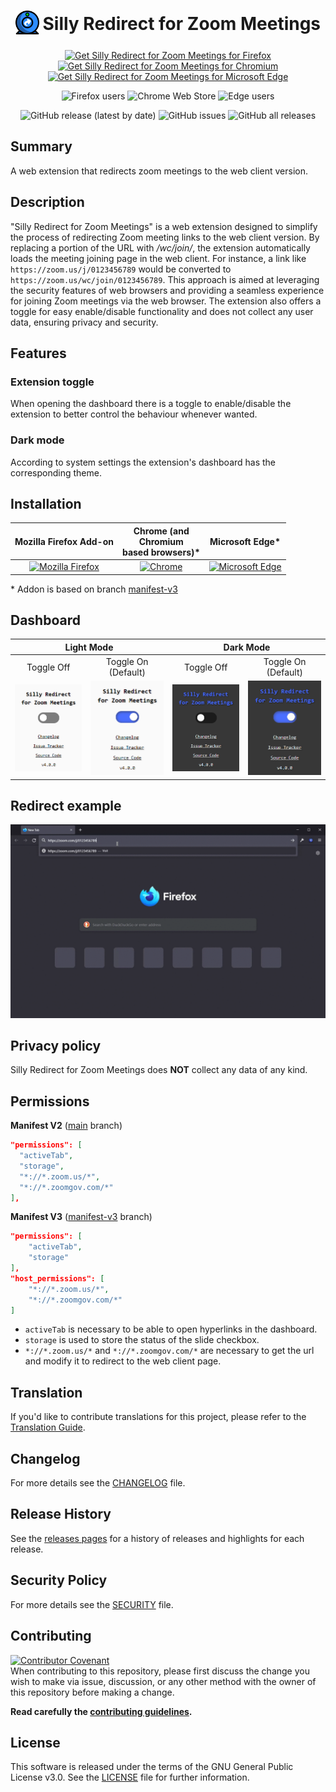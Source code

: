 <h1 align="center">
  <sub>
    <img src="https://raw.githubusercontent.com/EdoardoTosin/Silly-Redirect-for-Zoom-Meetings/main/src/icons/256x256.png" height="38" width="38">
  </sub>
  Silly Redirect for Zoom Meetings
</h1>

<p align="center">
  <a href="https://addons.mozilla.org/firefox/addon/silly-redirect-for-zoom">
    <img src="https://blog.mozilla.org/addons/files/2020/04/get-the-addon-fx-apr-2020.svg" alt="Get Silly Redirect for Zoom Meetings for Firefox" height=80px></a>
  <a href="https://chrome.google.com/webstore/detail/dammgkhaofolinipgnjjiocadmmhidch">
    <img src="https://storage.googleapis.com/web-dev-uploads/image/WlD8wC6g8khYWPJUsQceQkhXSlv1/HRs9MPufa1J1h5glNhut.png" alt="Get Silly Redirect for Zoom Meetings for Chromium" height=80px></a>
  <a href="https://microsoftedge.microsoft.com/addons/detail/kfpmepjfaolgcgabdmbpkfnicejbiggn">
    <img src="https://developer.microsoft.com/en-us/microsoft-store/badges/images/English_get-it-from-MS.png" alt="Get Silly Redirect for Zoom Meetings for Microsoft Edge" height=80px></a>
</p>

<p align="center">
  <img alt="Firefox users" src="https://img.shields.io/amo/users/silly-redirect-for-zoom?label=Firefox%20Users&style=for-the-badge&logo=firefox"/>
  <img alt="Chrome Web Store" src="https://img.shields.io/chrome-web-store/users/dammgkhaofolinipgnjjiocadmmhidch?color=007ec6&label=Chrome%20Users&logo=google-chrome&style=for-the-badge">
  <img alt="Edge users" src="https://img.shields.io/badge/dynamic/json?label=Edge%20Users&style=for-the-badge&logo=microsoft-edge&query=activeInstallCount&url=https%3A%2F%2Fmicrosoftedge.microsoft.com%2Faddons%2Fgetproductdetailsbycrxid%2Fkfpmepjfaolgcgabdmbpkfnicejbiggn">
</p>
<p align="center">
  <img alt="GitHub release (latest by date)" src="https://img.shields.io/github/v/release/EdoardoTosin/Silly-Redirect-for-Zoom-Meetings?label=Latest%20Release&style=for-the-badge">
  <img alt="GitHub issues" src="https://img.shields.io/github/issues/EdoardoTosin/Silly-Redirect-for-Zoom-Meetings?style=for-the-badge"/>
  <img alt="GitHub all releases" src="https://img.shields.io/github/downloads/EdoardoTosin/Silly-Redirect-for-Zoom-Meetings/total?style=for-the-badge"/>
</p>

## Summary

A web extension that redirects zoom meetings to the web client version.

## Description

"Silly Redirect for Zoom Meetings" is a web extension designed to simplify the process of redirecting Zoom meeting links to the web client version. By replacing a portion of the URL with */wc/join/*, the extension automatically loads the meeting joining page in the web client. For instance, a link like `https://zoom.us/j/0123456789` would be converted to `https://zoom.us/wc/join/0123456789`.
This approach is aimed at leveraging the security features of web browsers and providing a seamless experience for joining Zoom meetings via the web browser. The extension also offers a toggle for easy enable/disable functionality and does not collect any user data, ensuring privacy and security.

## Features

### Extension toggle

When opening the dashboard there is a toggle to enable/disable the extension to better control the behaviour whenever wanted.

### Dark mode

According to system settings the extension's dashboard has the corresponding theme.

## Installation

<table>
    <thead align="center">
        <tr>
            <th>Mozilla Firefox Add-on</th>
            <th>Chrome (and<br>Chromium<br>based browsers)*</th>
            <th>Microsoft Edge*</th>
        </tr>
    </thead>
    <tbody align="center">
        <tr>
          <td><a href="https://addons.mozilla.org/firefox/addon/silly-redirect-for-zoom">
         <img alt="Mozilla Firefox" src="https://img.shields.io/amo/v/silly-redirect-for-zoom?label=firefox&logo=Firefox&style=for-the-badge"></a></td>
          <td><a href="https://chrome.google.com/webstore/detail/dammgkhaofolinipgnjjiocadmmhidch">
          <img alt="Chrome" src="https://img.shields.io/chrome-web-store/v/dammgkhaofolinipgnjjiocadmmhidch?label=chrome&logo=google-chrome&style=for-the-badge"></a></td>
          <td><a href="https://microsoftedge.microsoft.com/addons/detail/kfpmepjfaolgcgabdmbpkfnicejbiggn">
       <img alt="Microsoft Edge" src="https://img.shields.io/badge/dynamic/json?label=Edge%09%09&logo=microsoft-edge&style=for-the-badge&prefix=v&query=%24.version&url=https%3A%2F%2Fmicrosoftedge.microsoft.com%2Faddons%2Fgetproductdetailsbycrxid%2Fkfpmepjfaolgcgabdmbpkfnicejbiggn"></a></td>
        </tr>
    </tbody>
</table>

\* Addon is based on branch [manifest-v3](https://github.com/EdoardoTosin/Silly-Redirect-for-Zoom-Meetings/tree/manifest-v3)

## Dashboard

<table>
    <thead align="center">
        <tr>
            <th colspan=2>Light Mode</th>
            <th colspan=2>Dark Mode</th>
        </tr>
    </thead>
    <tbody align="center">
        <tr>
            <td>Toggle Off</td>
            <td>Toggle On<br>(Default)</td>
            <td>Toggle Off</td>
            <td>Toggle On<br>(Default)</td>
        </tr>
        <tr>
          <td><img alt="Toggle Off - Light Mode" src="https://raw.githubusercontent.com/EdoardoTosin/Silly-Redirect-for-Zoom-Meetings/main/assets/dashboard/off-light.png"></td>
          <td><img alt="Toggle On - Light Mode" src="https://raw.githubusercontent.com/EdoardoTosin/Silly-Redirect-for-Zoom-Meetings/main/assets/dashboard/on-light.png"></td>
          <td><img alt="Toggle Off - Dark Mode" src="https://raw.githubusercontent.com/EdoardoTosin/Silly-Redirect-for-Zoom-Meetings/main/assets/dashboard/off-dark.png"></td>
          <td><img alt="Toggle On - Dark Mode" src="https://raw.githubusercontent.com/EdoardoTosin/Silly-Redirect-for-Zoom-Meetings/main/assets/dashboard/on-dark.png"></td>
        </tr>
    </tbody>
</table>

## Redirect example

![Gif](https://raw.githubusercontent.com/EdoardoTosin/Silly-Redirect-for-Zoom-Meetings/main/assets/example/redirect_clip.gif)

## Privacy policy

Silly Redirect for Zoom Meetings does **NOT** collect any data of any kind.

## Permissions

**Manifest V2** ([main](https://github.com/EdoardoTosin/Silly-Redirect-for-Zoom-Meetings/tree/main) branch)

``` json
"permissions": [
  "activeTab",
  "storage",
  "*://*.zoom.us/*",
  "*://*.zoomgov.com/*"
],
```

**Manifest V3** ([manifest-v3](https://github.com/EdoardoTosin/Silly-Redirect-for-Zoom-Meetings/tree/manifest-v3) branch)

``` json
"permissions": [
    "activeTab",
    "storage"
],
"host_permissions": [
    "*://*.zoom.us/*",
    "*://*.zoomgov.com/*"
]
```

- ``activeTab`` is necessary to be able to open hyperlinks in the dashboard.
- ``storage`` is used to store the status of the slide checkbox.  
- ``*://*.zoom.us/*`` and ``*://*.zoomgov.com/*`` are necessary to get the url and modify it to redirect to the web client page.

## Translation

If you'd like to contribute translations for this project, please refer to the [Translation Guide](https://github.com/EdoardoTosin/Silly-Redirect-for-Zoom-Meetings/blob/main/TRANSLATION.md).

## Changelog

For more details see the [CHANGELOG](https://github.com/EdoardoTosin/Silly-Redirect-for-Zoom-Meetings/tree/main/CHANGELOG.md) file.

## Release History

See the [releases pages](https://github.com/EdoardoTosin/Silly-Redirect-for-Zoom-Meetings/releases) for a history of releases and highlights for each release.

## Security Policy

For more details see the [SECURITY](https://github.com/EdoardoTosin/Silly-Redirect-for-Zoom-Meetings/blob/main/SECURITY.md) file.

## Contributing

[![Contributor Covenant](https://img.shields.io/badge/Contributor%20Covenant-2.0-4baaaa.svg?style=for-the-badge)](https://github.com/EdoardoTosin/Silly-Redirect-for-Zoom-Meetings/tree/main/CODE_OF_CONDUCT.md)  
When contributing to this repository, please first discuss the change you wish to make via issue, discussion, or any other method with the owner of this repository before making a change.

**Read carefully the [contributing guidelines](https://github.com/EdoardoTosin/Silly-Redirect-for-Zoom-Meetings/tree/main/CONTRIBUTING.md).**

## License

This software is released under the terms of the GNU General Public License v3.0. See the [LICENSE](https://github.com/EdoardoTosin/Silly-Redirect-for-Zoom-Meetings/tree/main/LICENSE) file for further information.
